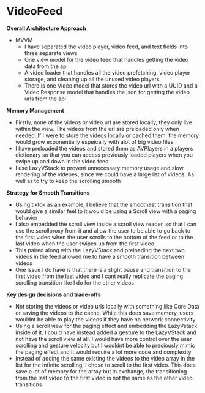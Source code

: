 # VideoFeed
**Overall Architecture Approach**
- MVVM
    - I have separated the video player, video feed, and text fields into three separate views
    - One view model for the video feed that handles getting the video data from the api
    - A video loader that handles all the video prefetching, video player storage, and cleaning up all the unused video players
    - There is one Video model that stores the video url with a UUID and a Video Response model that handles the json for getting the video urls from the api

**Memory Management**
  - Firstly, none of the videos or video url are stored locally, they only live within the view. The videos from the url are preloaded only when needed. If I were to store the videos locally or cached them, the memory would grow exponentially espeically with alot of big video files
  - I have preloaded the videos and stored them as AVPlayers in a players dictionary so that you can access previously loaded players when you swipe up and down in the video feed
  - I use LazyVStack to prevent unnecessary memory usage and slow rendering of the videoes, since we could have a large list of videos. As well as to try to keep the scrolling smooth

**Strategy for Smooth Transitions**
  - Using tiktok as an example, I believe that the smoothest transition that would give a similar feel to it would be using a Scroll view with a paging behavior
  - I also embedded the scroll view inside a scroll view reader, so that I can use the scrollproxy from it and allow the user to be able to go back to the first video when the user scrolls to the bottom of the feed or to the last video when the user swipes up from the first video
  - This paired along with the LazyVStack and preloading the next two videos in the feed allowed me to have a smooth transition between videos
  - One issue I do have is that there is a slight pause and transition to the first video from the last video and I cant really replicate the paging scrolling transition like I do for the other videos

**Key design decisions and trade-offs**
- Not storing the videos or video urls locally with something like Core Data or saving the videos to the cache. While this does save memory, users wouldnt be able to play the videos if they have no network connectivity
- Using a scroll view for the paging effect and embedding the LazyVstack inside of it. I could have instead added a gesture to the LazyVStack and not have the scroll view at all. I would have more control over the user scrolling and gesture velocity but I wouldnt be able to preciously mimic the paging effect and it would require a lot more code and complexity
- Instead of adding the same existing the videos to the video array in the list for the infinite scrolling, I chose to scroll to the first video. This does save a lot of memory for the array but in exchange, the transitioning from the last video to the first video is not the same as the other video transitions 
 
